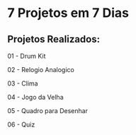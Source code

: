 # 7 Projetos em 7 Dias

## Projetos Realizados: 

 01 - Drum Kit 
 
 02 - Relogio Analogico 
 
 03 - Clima 
 
 04 - Jogo da Velha 
 
 05 - Quadro para Desenhar 
 
 06 - Quiz 

